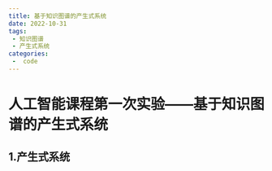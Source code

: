 ```yaml
---
title: 基于知识图谱的产生式系统
date: 2022-10-31
tags:
 - 知识图谱
 - 产生式系统
categories:
 -  code
---
```


# 人工智能课程第一次实验——基于知识图谱的产生式系统
## 1.产生式系统